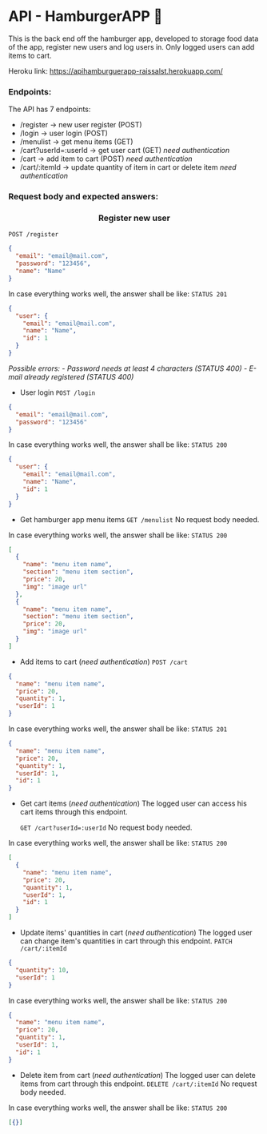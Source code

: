 # API - HamburgerAPP :hamburger:

This is the back end off the hamburger app, developed to storage food data of the app, register new users and log users in. Only logged users can add items to cart.

Heroku link: https://apihamburguerapp-raissalst.herokuapp.com/

### Endpoints:

The API has 7 endpoints:

- /register -> new user register (POST)
- /login -> user login (POST)
- /menulist -> get menu items (GET)
- /cart?userId=:userId -> get user cart (GET) _need authentication_
- /cart -> add item to cart (POST) _need authentication_
- /cart/:itemId -> update quantity of item in cart or delete item _need authentication_

### Request body and expected answers:

<h3 align = "center"> Register new user </h3>

`POST /register`

```json
{
  "email": "email@mail.com",
  "password": "123456",
  "name": "Name"
}
```

In case everything works well, the answer shall be like:
`STATUS 201`

```json
{
  "user": {
    "email": "email@mail.com",
    "name": "Name",
    "id": 1
  }
}
```

_Possible errors:_
_- Password needs at least 4 characters (STATUS 400)_
_- E-mail already registered (STATUS 400)_

- User login
  `POST /login`

```json
{
  "email": "email@mail.com",
  "password": "123456"
}
```

In case everything works well, the answer shall be like:
`STATUS 200`

```json
{
  "user": {
    "email": "email@mail.com",
    "name": "Name",
    "id": 1
  }
}
```

- Get hamburger app menu items
  `GET /menulist`
  No request body needed.

In case everything works well, the answer shall be like:
`STATUS 200`

```json
[
  {
    "name": "menu item name",
    "section": "menu item section",
    "price": 20,
    "img": "image url"
  },
  {
    "name": "menu item name",
    "section": "menu item section",
    "price": 20,
    "img": "image url"
  }
]
```

- Add items to cart (_need authentication_)
  `POST /cart`

```json
{
  "name": "menu item name",
  "price": 20,
  "quantity": 1,
  "userId": 1
}
```

In case everything works well, the answer shall be like:
`STATUS 201`

```json
{
  "name": "menu item name",
  "price": 20,
  "quantity": 1,
  "userId": 1,
  "id": 1
}
```

- Get cart items (_need authentication_)
  The logged user can access his cart items through this endpoint.

  `GET /cart?userId=:userId`
  No request body needed.

In case everything works well, the answer shall be like:
`STATUS 200`

```json
[
  {
    "name": "menu item name",
    "price": 20,
    "quantity": 1,
    "userId": 1,
    "id": 1
  }
]
```

- Update items' quantities in cart (_need authentication_)
  The logged user can change item's quantities in cart through this endpoint.
  `PATCH /cart/:itemId`

```json
{
  "quantity": 10,
  "userId": 1
}
```

In case everything works well, the answer shall be like:
`STATUS 200`

```json
{
  "name": "menu item name",
  "price": 20,
  "quantity": 1,
  "userId": 1,
  "id": 1
}
```

- Delete item from cart (_need authentication_)
  The logged user can delete items from cart through this endpoint.
  `DELETE /cart/:itemId`
  No request body needed.

In case everything works well, the answer shall be like:
`STATUS 200`

```json
[{}]
```
